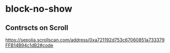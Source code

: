 # block-no-show


## Contrscts on Scroll
https://sepolia.scrollscan.com/address/0xa721192d753c67060851a733379FFB14B94c1dB2#code
